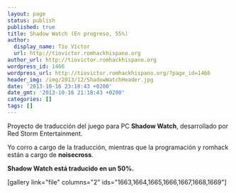 ```yaml
---
layout: page
status: publish
published: true
title: Shadow Watch (En progreso, 55%)
author:
  display_name: Tío Víctor
  url: http://tiovictor.romhackhispano.org
author_url: http://tiovictor.romhackhispano.org
wordpress_id: 1466
wordpress_url: http://tiovictor.romhackhispano.org/?page_id=1466
header_img: /img/2013/12/ShadowWatchHeader.jpg
date: '2013-10-16 23:18:43 +0200'
date_gmt: '2013-10-16 21:18:43 +0200'
categories: []
tags: []
---
```

<p>Proyecto de traducción del juego para PC <strong>Shadow Watch</strong>, desarrollado por Red Storm Entertainment.</p>
<p>Yo corro a cargo de la traducción, mientras que la programación y romhack están a cargo de <strong>noisecross</strong>.</p>
<p><strong>Shadow Watch está traducido en un 50%.</strong></p>
<p>[gallery link="file" columns="2" ids="1663,1664,1665,1666,1667,1668,1669"]</p>

